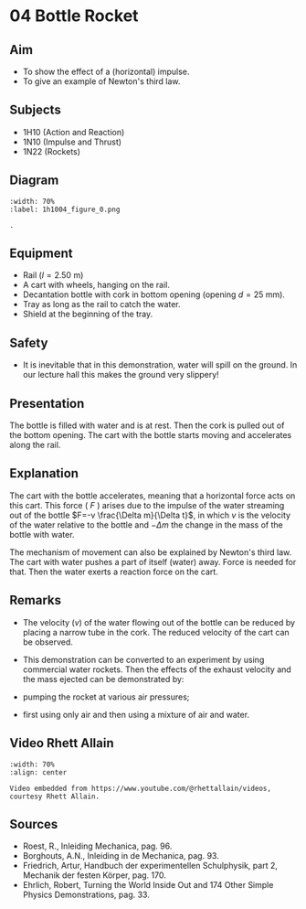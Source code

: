 # 04 Bottle Rocket 
    
  
## Aim   
 
 *  To show the effect of a (horizontal) impulse. 
 *  To give an example of Newton's third law.
   
  
## Subjects   
* 1H10 (Action and Reaction) 
* 1N10 (Impulse and Thrust)
* 1N22 (Rockets)   

## Diagram
   
```{figure} figures/figure_0.png
:width: 70%  
:label: 1h1004_figure_0.png  

. 
```
    
  
## Equipment   
- Rail $(l=2.50 \mathrm{~m})$
- A cart with wheels, hanging on the rail.
- Decantation bottle with cork in bottom opening (opening $d=25\mathrm{~mm}$).
- Tray as long as the rail to catch the water.
- Shield at the beginning of the tray.
  
## Safety   
 
 *  It is inevitable that in this demonstration, water will spill on the ground. In our lecture hall this makes the ground very slippery!
      
  
## Presentation   
The bottle is filled with water and is at rest. Then the cork is pulled out of the bottom opening. The cart with the bottle starts moving and accelerates along the rail.

## Explanation   
The cart with the bottle accelerates, meaning that a horizontal force acts on this cart. This force ( $F$ ) arises due to the impulse of the water streaming out of the bottle $F=-v \frac{\Delta m}{\Delta t}$, in which $v$ is the velocity of the water relative to the bottle and $-\Delta m$ the change in the mass of the bottle with water.

The mechanism of movement can also be explained by Newton's third law. The cart with water pushes a part of itself (water) away. Force is needed for that. Then the water exerts a reaction force on the cart.
  
## Remarks
  - The velocity $(v)$ of the water flowing out of the bottle can be reduced by placing a narrow tube in the cork. The reduced velocity of the cart can be observed.
  
  - This demonstration can be converted to an experiment by using commercial water rockets. Then the effects of the exhaust velocity and the mass ejected can be demonstrated by:  
  
  - pumping the rocket at various air pressures;

  - first using only air and then using a mixture of air and water.

## Video Rhett Allain

```{iframe} https://www.youtube.com/watch?v=mww2JDELZyE
:width: 70%
:align: center

Video embedded from https://www.youtube.com/@rhettallain/videos, courtesy Rhett Allain.
```

## Sources
 *  Roest, R., Inleiding Mechanica, pag. 96. 
 *  Borghouts, A.N., Inleiding in de Mechanica, pag. 93. 
 *  Friedrich, Artur, Handbuch der experimentellen Schulphysik, part 2, Mechanik der festen Körper, pag. 170. 
 *  Ehrlich, Robert, Turning the World Inside Out and 174 Other Simple Physics Demonstrations, pag. 33.
  
